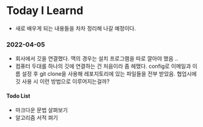 # Today I Learnd
- 새로 배우게 되는 내용들을 차차 정리해 나갈 예정이다.

### 2022-04-05
- 회사에서 깃을 연결했다. 맥의 경우는 설치 프로그램을 따로 깔아야 했음 ..
- 컴퓨터 두대를 하나의 깃에 연결하는 건 처음이라 좀 헤맸다. config로 이메일과 이름 설정 후 git clone을 사용해 레포지토리에 있는 파일들을 전부 받았음. 협업시에 깃 사용 시 이런 방법으로 이루어지는걸까?

#### Todo List
* 마크다운 문법 살펴보기
* 알고리즘 서적 펴기